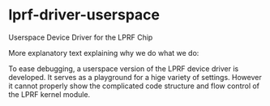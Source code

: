 # lprf-driver-userspace
Userspace Device Driver for the LPRF Chip

More explanatory text explaining why we do what we do: 

To ease debugging, a userspace version of the LPRF device driver is developed. It serves as a playground for a hige variety of settings. However it cannot properly show the complicated code structure and flow control of the LPRF kernel module. 
